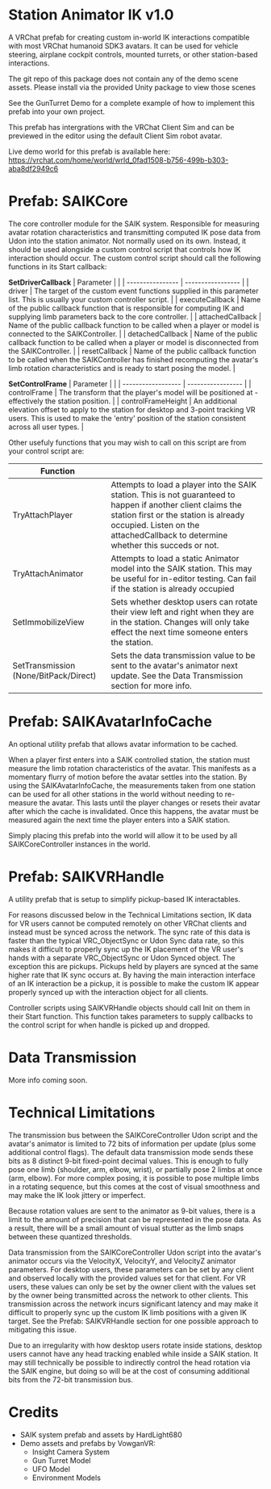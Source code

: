 Station Animator IK v1.0
========================
A VRChat prefab for creating custom in-world IK interactions compatible with most VRChat humanoid SDK3 avatars. It can be used for vehicle steering, airplane cockpit controls, mounted turrets, or other station-based interactions.

The git repo of this package does not contain any of the demo scene assets. Please install via the provided Unity package to view those scenes

See the GunTurret Demo for a complete example of how to implement this prefab into your own project.

This prefab has intergrations with the VRChat Client Sim and can be previewed in the editor using the default Client Sim robot avatar.

Live demo world for this prefab is available here:
https://vrchat.com/home/world/wrld_0fad1508-b756-499b-b303-aba8df2949c6

Prefab: SAIKCore
====================
The core controller module for the SAIK system. Responsible for measuring avatar rotation characteristics and transmitting computed IK pose data from Udon into the station animator. Not normally used on its own. Instead, it should be used alongside a custom control script that controls how IK interaction should occur. The custom control script should call the following functions in its Start callback:

**SetDriverCallback** 
| Parameter        |                   |
| ---------------- | ----------------- |
| driver           | The target of the custom event functions supplied in this parameter list. This is usually your custom controller script.                                                              |
| executeCallback  | Name of the public callback function that is responsible for computing IK and supplying limb parameters back to the core controller.                                                  |
| attachedCallback | Name of the public callback function to be called when a player or model is connected to the SAIKController.                                                                          |
| detachedCallback | Name of the public callback function to be called when a player or model is disconnected from the SAIKController.                                                                     |
| resetCallback    | Name of the public callback function to be called when the SAIKController has finished recomputing the avatar's limb rotation characteristics and is ready to start posing the model. |

**SetControlFrame**
| Parameter          |                   |
| ------------------ | ----------------- |
| controlFrame       | The transform that the player's model will be positioned at - effectively the station position.                                                                                              |
| controlFrameHeight | An additional elevation offset to apply to the station for desktop and 3-point tracking VR users. This is used to make the 'entry' position of the station consistent across all user types. |

Other usefuly functions that you may wish to call on this script are from your control script are:

| Function                              |                   |
| ------------------------------------- | ----------------- |
| TryAttachPlayer                       | Attempts to load a player into the SAIK station. This is not guaranteed to happen if another client claims the station first or the station is already occupied. Listen on the attachedCallback to determine whether this succeds or not. |
| TryAttachAnimator                     | Attempts to load a static Animator model into the SAIK station. This may be useful for in-editor testing. Can fail if the station is already occupied                 |
| SetImmobilizeView                     | Sets whether desktop users can rotate their view left and right when they are in the station. Changes will only take effect the next time someone enters the station. |
| SetTransmission (None/BitPack/Direct) | Sets the data transmission value to be sent to the avatar's animator next update. See the Data Transmission section for more info.                                    |

Prefab: SAIKAvatarInfoCache
===========================
An optional utility prefab that allows avatar information to be cached.

When a player first enters into a SAIK controlled station, the station must measure the limb rotation characteristics of the avatar. This manifests as a momentary flurry of motion before the avatar settles into the station. By using the SAIKAvatarInfoCache, the measurements taken from one station can be used for all other stations in the world without needing to re-measure the avatar. This lasts until the player changes or resets their avatar after which the cache is invalidated. Once this happens, the avatar must be measured again the next time the player enters into a SAIK station.

Simply placing this prefab into the world will allow it to be used by all SAIKCoreController instances in the world.

Prefab: SAIKVRHandle
====================
A utility prefab that is setup to simplify pickup-based IK interactables.

For reasons discussed below in the Technical Limitations section, IK data for VR users cannot be computed remotely on other VRChat clients and instead must be synced across the network. The sync rate of this data is faster than the typical VRC_ObjectSync or Udon Sync data rate, so this makes it difficult to properly sync up the IK placement of the VR user's hands with a separate VRC_ObjectSync or Udon Synced object. The exception this are pickups. Pickups held by players are synced at the same higher rate that IK sync occurs at. By having the main interaction interface of an IK interaction be a pickup, it is possible to make the custom IK appear properly synced up with the interaction object for all clients.

Controller scripts using SAIKVRHandle objects should call Init on them in their Start function. This function takes parameters to supply callbacks to the control script for when handle is picked up and dropped.

Data Transmission
=================
More info coming soon.

Technical Limitations
===========
The transmission bus between the SAIKCoreController Udon script and the avatar's animator is limited to 72 bits of information per update (plus some additional control flags). The default data transmission mode sends these bits as 8 distinct 9-bit fixed-point decimal values. This is enough to fully pose one limb (shoulder, arm, elbow, wrist), or partially pose 2 limbs at once (arm, elbow). For more complex posing, it is possible to pose multiple limbs in a rotating sequence, but this comes at the cost of visual smoothness and may make the IK look jittery or imperfect.

Because rotation values are sent to the animator as 9-bit values, there is a limit to the amount of precision that can be represented in the pose data. As a result, there will be a small amount of visual stutter as the limb snaps between these 
quantized thresholds.

Data transmission from the SAIKCoreController Udon script into the avatar's animator occurs via the VelocityX, VelocityY, and VelocityZ animator parameters. For desktop users, these parameters can be set by any client and observed locally with the provided values set for that client. For VR users, these values can only be set by the owner client with the values set by the owner being transmitted across the network to other clients. This transmission across the network incurs significant latency and may make it difficult to properly sync up the custom IK limb positions with a given IK target. See the Prefab: SAIKVRHandle section for one possible approach to mitigating this issue.

Due to an irregularity with how desktop users rotate inside stations, desktop users cannot have any head tracking enabled while inside a SAIK station. It may still technically be possible to indirectly control the head rotation via the SAIK engine, but doing so will be at the cost of consuming additional bits from the 72-bit transmission bus.

Credits
=======

- SAIK system prefab and assets by HardLight680
- Demo assets and prefabs by VowganVR:
  - Insight Camera System
  - Gun Turret Model
  - UFO Model
  - Environment Models

